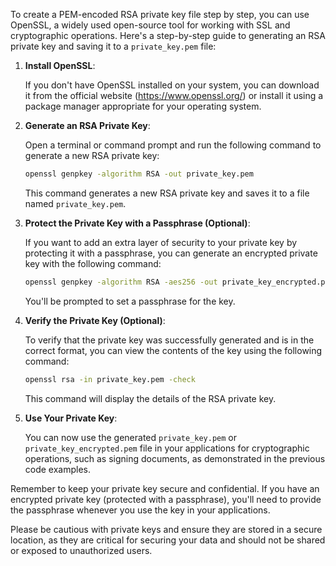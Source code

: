 To create a PEM-encoded RSA private key file step by step, you can use OpenSSL, a widely used open-source tool for working with SSL and cryptographic operations. Here's a step-by-step guide to generating an RSA private key and saving it to a `private_key.pem` file:

1. **Install OpenSSL**:

   If you don't have OpenSSL installed on your system, you can download it from the official website (https://www.openssl.org/) or install it using a package manager appropriate for your operating system.

2. **Generate an RSA Private Key**:

   Open a terminal or command prompt and run the following command to generate a new RSA private key:

   ```bash
   openssl genpkey -algorithm RSA -out private_key.pem
   ```

   This command generates a new RSA private key and saves it to a file named `private_key.pem`.

3. **Protect the Private Key with a Passphrase (Optional)**:

   If you want to add an extra layer of security to your private key by protecting it with a passphrase, you can generate an encrypted private key with the following command:

   ```bash
   openssl genpkey -algorithm RSA -aes256 -out private_key_encrypted.pem
   ```

   You'll be prompted to set a passphrase for the key.

4. **Verify the Private Key (Optional)**:

   To verify that the private key was successfully generated and is in the correct format, you can view the contents of the key using the following command:

   ```bash
   openssl rsa -in private_key.pem -check
   ```

   This command will display the details of the RSA private key.

5. **Use Your Private Key**:

   You can now use the generated `private_key.pem` or `private_key_encrypted.pem` file in your applications for cryptographic operations, such as signing documents, as demonstrated in the previous code examples.

Remember to keep your private key secure and confidential. If you have an encrypted private key (protected with a passphrase), you'll need to provide the passphrase whenever you use the key in your applications.

Please be cautious with private keys and ensure they are stored in a secure location, as they are critical for securing your data and should not be shared or exposed to unauthorized users.